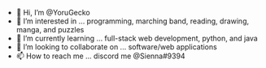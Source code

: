 - 👋 Hi, I’m @YoruGecko
- 👀 I’m interested in ... programming, marching band, reading, drawing, manga, and puzzles
- 🌱 I’m currently learning ... full-stack web development, python, and java
- 💞️ I’m looking to collaborate on ... software/web applications
- 📫 How to reach me ... discord me @Sienna#9394

<!---
YoruGecko/YoruGecko is a ✨ special ✨ repository because its `README.md` (this file) appears on your GitHub profile.
You can click the Preview link to take a look at your changes.
--->
